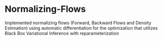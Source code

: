 # Normalizing-Flows
Implemented normalizing flows (Forward, Backward Flows and Density Estimation) using automatic differentiation for the optimization that utilizes Black Box Variational Inference with reparameterization
